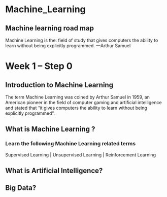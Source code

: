 # Machine_Learning
## Machine learning road map

 Machine Learning is the: field of study that gives computers the ability to learn without being explicitly programmed. —Arthur Samuel

# Week 1 – Step 0 
## Introduction to Machine Learning 
The term Machine Learning was coined by Arthur Samuel in 1959, an American pioneer in the field of computer gaming and artificial intelligence and stated that “it gives computers the ability to learn without being explicitly programmed”.
 
## What is Machine Learning ?
### Learn the following Machine Learning related terms
Supervised Learning | Unsupervised Learning | Reinforcement Learning 

## What is Artificial Intelligence?

## Big Data?


